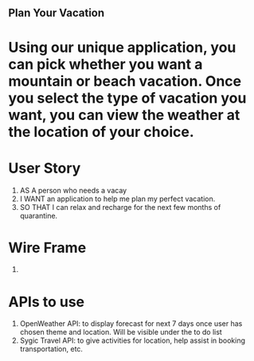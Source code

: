## Plan Your Vacation
# Using our unique application, you can pick whether you want a mountain or beach vacation. Once you select the type of vacation you want, you can view the weather at the location of your choice.

# User Story

1. AS A person who needs a vacay
2. I WANT an application to help me plan my perfect vacation.
3. SO THAT I can relax and recharge for the next few months of quarantine.

# Wire Frame

1. 

# APIs to use
1. OpenWeather API: to display forecast for next 7 days once user has chosen theme and location. Will be visible under the to do list
2. Sygic Travel API: to give activities for location, help assist in booking transportation, etc.